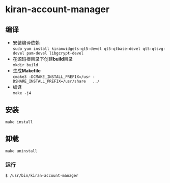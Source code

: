 # kiran-account-manager
## 编译

- 安装编译依赖  
`sudo yum install kiranwidgets-qt5-devel qt5-qtbase-devel qt5-qtsvg-devel pam-devel libgcrypt-devel`
- 在源码根目录下创建**build**目录  
`mkdir build`
- 生成**Makefile**  
`cmake3 -DCMAKE_INSTALL_PREFIX=/usr -DSHARE_INSTALL_PREFIX=/usr/share   ../`
- 编译  
`make -j4`

## 安装

`make install`

## 卸载

`make uninstall`

### 运行

`$ /usr/bin/kiran-account-manager`